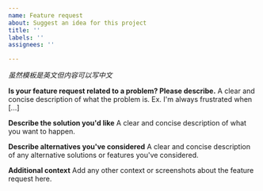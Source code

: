 ```yaml
---
name: Feature request
about: Suggest an idea for this project
title: ''
labels: ''
assignees: ''

---
```


*虽然模板是英文但内容可以写中文*

**Is your feature request related to a problem? Please describe.**
A clear and concise description of what the problem is. Ex. I'm always frustrated when [...]

**Describe the solution you'd like**
A clear and concise description of what you want to happen.

**Describe alternatives you've considered**
A clear and concise description of any alternative solutions or features you've considered.

**Additional context**
Add any other context or screenshots about the feature request here.
